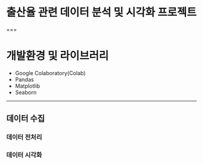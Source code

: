 # 출산율 관련 데이터 분석 및 시각화 프로젝트
===
# 개발환경 및 라이브러리
- Google Colaboratory(Colab)
- Pandas
- Matplotlib
- Seaborn

-----
## 데이터 수집

### 데이터 전처리

### 데이터 시각화
